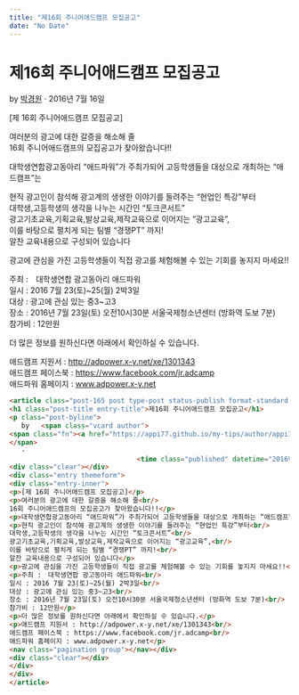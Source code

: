 ```yaml
---
title: "제16회 주니어애드캠프 모집공고"
date: "No Date"
---
```


제16회 주니어애드캠프 모집공고
=================

by 
[박경원](https://appi77.github.io/my-tips/author/appi77/ "박경원이(가) 작성한 글")
·
2016년 7월 16일

[제 16회 주니어애드캠프 모집공고]

여러분의 광고에 대한 갈증을 해소해 줄  
16회 주니어애드캠프의 모집공고가 찾아왔습니다!!

대학생연합광고동아리 “애드파워”가 주최가되어 고등학생들을 대상으로 개최하는 “애드캠프”는

현직 광고인이 참석해 광고계의 생생한 이야기를 들려주는 “현업인 특강”부터  
대학생,고등학생의 생각을 나누는 시간인 “토크콘서트”  
광고기초교육,기획교육,발상교육,제작교육으로 이어지는 “광고교육”,  
이를 바탕으로 펼치게 되는 팀별 “경쟁PT” 까지!  
알찬 교육내용으로 구성되어 있습니다

광고에 관심을 가진 고등학생들이 직접 광고를 체험해볼 수 있는 기회를 놓지지 마세요!!

주최 :　대학생연합 광고동아리 애드파워  
일시 : 2016 7월 23(토)~25(월) 2박3일  
대상 : 광고에 관심 있는 중3~고3  
장소 : 2016년 7월 23일(토) 오전10시30분 서울국제청소년센터 (방화역 도보 7분)  
참가비 : 12만원

더 많은 정보를 원하신다면 아래에서 확인하실 수 있습니다.

애드캠프 지원서 : http://adpower.x-y.net/xe/1301343  
애드캠프 페이스북 : https://www.facebook.com/jr.adcamp  
애드파워 홈페이지 : www.adpower.x-y.net

```html
<article class="post-165 post type-post status-publish format-standard hentry category-daily-life"><div class="post-inner group">
<h1 class="post-title entry-title">제16회 주니어애드캠프 모집공고</h1>
<p class="post-byline">
   by   <span class="vcard author">
<span class="fn"><a href="https://appi77.github.io/my-tips/author/appi77/" rel="author" title="박경원이(가) 작성한 글">박경원</a></span>
</span>
   ·
                                <time class="published" datetime="2016년 7월 16일">2016년 7월 16일</time></p>
<div class="clear"></div>
<div class="entry themeform">
<div class="entry-inner">
<p>[제 16회 주니어애드캠프 모집공고]</p>
<p>여러분의 광고에 대한 갈증을 해소해 줄<br/>
16회 주니어애드캠프의 모집공고가 찾아왔습니다!!</p>
<p>대학생연합광고동아리 “애드파워”가 주최가되어 고등학생들을 대상으로 개최하는 “애드캠프”는</p>
<p>현직 광고인이 참석해 광고계의 생생한 이야기를 들려주는 “현업인 특강”부터<br/>
대학생,고등학생의 생각을 나누는 시간인 “토크콘서트”<br/>
광고기초교육,기획교육,발상교육,제작교육으로 이어지는 “광고교육”,<br/>
이를 바탕으로 펼치게 되는 팀별 “경쟁PT” 까지!<br/>
알찬 교육내용으로 구성되어 있습니다</p>
<p>광고에 관심을 가진 고등학생들이 직접 광고를 체험해볼 수 있는 기회를 놓지지 마세요!!</p>
<p>주최 :　대학생연합 광고동아리 애드파워<br/>
일시 : 2016 7월 23(토)~25(월) 2박3일<br/>
대상 : 광고에 관심 있는 중3~고3<br/>
장소 : 2016년 7월 23일(토) 오전10시30분 서울국제청소년센터 (방화역 도보 7분)<br/>
참가비 : 12만원</p>
<p>더 많은 정보를 원하신다면 아래에서 확인하실 수 있습니다.</p>
<p>애드캠프 지원서 : http://adpower.x-y.net/xe/1301343<br/>
애드캠프 페이스북 : https://www.facebook.com/jr.adcamp<br/>
애드파워 홈페이지 : www.adpower.x-y.net</p>
<nav class="pagination group"></nav></div>
<div class="clear"></div>
</div>
</div>
</article>
```
